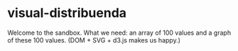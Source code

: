 visual-distribuenda
===================
Welcome to the sandbox. What we need: an array of 100 values and a graph of these 100 values.
(DOM + SVG + d3.js makes us happy.)

